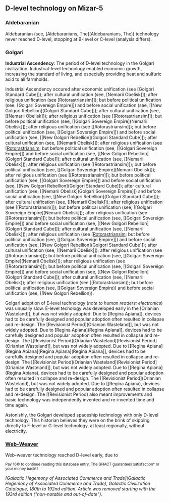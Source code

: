 ## D-level technology on Mizar-5

### Aldebaranian

Aldebaranian (see, [Aldebaranians, The](Aldebaranians, The)) technology never reached D-level, stopping at B-level or C-level (analysis differs).

### Golgari

**Industrial Ascendency**: The period of D-level technology in the Golgari civilization. Industrial-level technology enabled economic growth, increasing the standard of living, and especially providing heat and sulfuric acid to all farmholds.

Industrial Ascendency occured after economic unification (see [Golgori Standard Cube]]); after cultural unification (see, [Nemarii Obelisk]]); after religious unification (see [Rotorastriansim]]); but before political unification (see, [Golgari Sovereign Empire]]) and before social unification (see, [[New Golgori Rebellion](Golgori Standard Cube]]); after cultural unification (see, [[Nemarii Obelisk]]); after religious unification (see [[Rotorastriansim]]); but before political unification (see, [[Golgari Sovereign Empire](Nemarii Obelisk]]); after religious unification (see [[Rotorastriansim]]); but before political unification (see, [[Golgari Sovereign Empire]]) and before social unification (see, [[New Golgori Rebellion](Golgori Standard Cube]]); after cultural unification (see, [[Nemarii Obelisk]]); after religious unification (see [[Rotorastriansim](Rotorastriansim]]); but before political unification (see, [[Golgari Sovereign Empire]]) and before social unification (see, [[New Golgori Rebellion](Golgori Standard Cube]]); after cultural unification (see, [[Nemarii Obelisk]]); after religious unification (see [[Rotorastriansim]]); but before political unification (see, [[Golgari Sovereign Empire](Nemarii Obelisk]]); after religious unification (see [[Rotorastriansim]]); but before political unification (see, [[Golgari Sovereign Empire]]) and before social unification (see, [[New Golgori Rebellion](Golgori Standard Cube]]); after cultural unification (see, [[Nemarii Obelisk](Golgari Sovereign Empire]]) and before social unification (see, [[New Golgori Rebellion](Golgori Standard Cube]]); after cultural unification (see, [[Nemarii Obelisk]]); after religious unification (see [[Rotorastriansim]]); but before political unification (see, [[Golgari Sovereign Empire](Nemarii Obelisk]]); after religious unification (see [[Rotorastriansim]]); but before political unification (see, [[Golgari Sovereign Empire]]) and before social unification (see, [[New Golgori Rebellion](Golgori Standard Cube]]); after cultural unification (see, [[Nemarii Obelisk]]); after religious unification (see [[Rotorastriansim](Rotorastriansim]]); but before political unification (see, [[Golgari Sovereign Empire]]) and before social unification (see, [[New Golgori Rebellion](Golgori Standard Cube]]); after cultural unification (see, [[Nemarii Obelisk]]); after religious unification (see [[Rotorastriansim]]); but before political unification (see, [[Golgari Sovereign Empire](Nemarii Obelisk]]); after religious unification (see [[Rotorastriansim]]); but before political unification (see, [[Golgari Sovereign Empire]]) and before social unification (see, [[New Golgori Rebellion](Golgori Standard Cube]]); after cultural unification (see, [[Nemarii Obelisk)); after religious unification (see [[Rotorastriansim)); but before political unification (see, [[Golgari Sovereign Empire)) and before social unification (see, [[New Golgori Rebellion)).

Golgari adoption of E-level technology (*note to human readers: electronics*) was unusally slow. E-level techology was developed early in the [Orianian Wasteland]], but was not widely adopted. Due to [Regina Apiana]], devices had to be carefully designed and popular adoption often resulted in collapse and re-design. The [Revisionist Period](Orianian Wasteland]], but was not widely adopted. Due to [Regina Apiana](Regina Apiana]], devices had to be carefully designed and popular adoption often resulted in collapse and re-design. The [[Revisionist Period](Orianian Wasteland](Revisionist Period](Orianian Wasteland]], but was not widely adopted. Due to [[Regina Apiana](Regina Apiana](Regina Apiana](Regina Apiana]], devices had to be carefully designed and popular adoption often resulted in collapse and re-design. The [[Revisionist Period](Orianian Wasteland](Revisionist Period](Orianian Wasteland]], but was not widely adopted. Due to [[Regina Apiana](Regina Apiana), devices had to be carefully designed and popular adoption often resulted in collapse and re-design. The [[Revisionist Period](Orianian Wasteland), but was not widely adopted. Due to [[Regina Apiana), devices had to be carefully designed and popular adoption often resulted in collapse and re-design. The [[Revisionist Period) also meant improvements and basic technology was independently invented and re-invented time and time again.

Astonishly, the Golgari developed spaceship technology with only D-level technology. This historian believes they were on the brink of skipping directly to F-level or G-level technology, at least regionally, without electricity.

### [Web-Weaver](Web-Weaver)

Web-weaver technology reached D-level early, due to 

<sup>Pay 16© to continue reading this database entry. The GHACT guarantees satisfaction† or your money back!‡</sup>

*[Galactic Hegemony of Associated Commerce and Trade](Galactic Hegemony of Associated Commerce and Trade), Galactic Civilization Catalogue, 180th to 192nd edition. Article was removed starting with the 193rd edition ("non-notable and out-of-date").*
